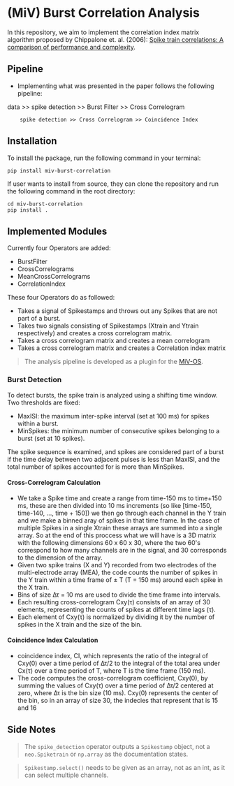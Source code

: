 # (MiV) Burst Correlation Analysis

In this repository, we aim to implement the correlation index matrix algorithm proposed by Chippalone et. al. (2006): [Spike train correlations: A comparison of performance and complexity](https://www.sciencedirect.com/science/article/pii/S0006899306008018).

## Pipeline

- Implementing what was presented in the paper follows the following pipeline:

data >> spike detection >> Burst Filter >> Cross Correlogram

        spike detection >> Cross Correlogram >> Coincidence Index

## Installation

To install the package, run the following command in your terminal:

```
pip install miv-burst-correlation
```

If user wants to install from source, they can clone the repository and run the following command in the root directory:

```
cd miv-burst-correlation
pip install .
```

## Implemented Modules

Currently four Operators are added:
- BurstFilter
- CrossCorrelograms
- MeanCrossCorrelograms
- CorrelationIndex


These four Operators do as followed:
- Takes a signal of Spikestamps and throws out any Spikes that are not part of a burst.
- Takes two signals consisting of Spikestamps (Xtrain and Ytrain respectively) and creates a cross correlogram matrix.
- Takes a cross correlogram matrix and creates a mean correlogram
- Takes a cross correlogram matrix and creates a Correlation index matrix

> The analysis pipeline is developed as a plugin for the [MiV-OS](https://github.com/GazzolaLab/MiV-OS).

### Burst Detection

To detect bursts, the spike train is analyzed using a shifting time window. Two thresholds are fixed:

- MaxISI: the maximum inter-spike interval (set at 100 ms) for spikes within a burst.
- MinSpikes: the minimum number of consecutive spikes belonging to a burst (set at 10 spikes).

The spike sequence is examined, and spikes are considered part of a burst if the time delay between two adjacent pulses is less than MaxISI, and the total number of spikes accounted for is more than MinSpikes.

#### Cross-Correlogram Calculation

- We take a Spike time and create a range from time-150 ms to time+150 ms, these are then divided into 10 ms increments (so like [time-150, time-140, ..., time + 150]) we then go through each channel in the Y train and we make a binned aray of spikes in that time frame. In the case of multiple Spikes in a single Xtrain these arrays are summed into a single array. So at the end of this proccess what we will have is a 3D matrix with the following dimensions 60 x 60 x 30, where the two 60's correspond to how many channels are in the signal, and 30 corresponds to the dimension of the array.
- Given two spike trains (X and Y) recorded from two electrodes of the multi-electrode array (MEA), the code counts the number of spikes in the Y train within a time frame of ± T (T = 150 ms) around each spike in the X train.
- Bins of size Δτ = 10 ms are used to divide the time frame into intervals.
- Each resulting cross-correlogram Cxy(τ) consists of an array of 30 elements, representing the counts of spikes at different time lags (τ).
- Each element of Cxy(τ) is normalized by dividing it by the number of spikes in the X train and the size of the bin.


#### Coincidence Index Calculation

- coincidence index, CI, which represents the ratio of the integral of Cxy(0) over a time period of Δτ/2 to the integral of the total area under Cx(τ) over a time period of T, where T is the time frame (150 ms).
- The code computes the cross-correlogram coefficient, Cxy(0), by summing the values of Cxy(τ) over a time period of Δτ/2 centered at zero, where Δτ is the bin size (10 ms).
Cxy(0) represents the center of the bin, so in an array of size 30, the indecies that represent that is 15 and 16

## Side Notes

> The `spike_detection` operator outputs a `Spikestamp` object, not a `neo.Spiketrain` or `np.array` as the documentation states.

> `Spikestamp.select()` needs to be given as an array, not as an int, as it can select multiple channels.

